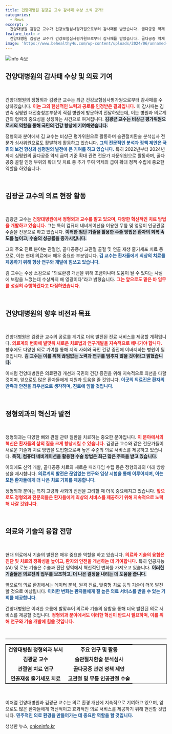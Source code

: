 ```yaml
---
title: 건양대병원 김광균 교수 감사패 수상 소식 공개!
categories:
  - News
excerpt: >
  건양대병원 김광균 교수가 건강보험심사평가원으로부터 감사패를 받았습니다. 골다공증 약제 급여 기준 확대에 기여한 공로를 인정받은 그는 의료 환경 개선에 힘쓰겠다고 다짐했습니다.
feature_text: >
  건양대병원 김광균 교수가 건강보험심사평가원으로부터 감사패를 받았습니다. 골다공증 약제 급여 기준 확대에 기여한 공로를 인정받은 그는 의료 환경 개선에 힘쓰겠다고 다짐했습니다.
image: 'https://www.behealthy4u.com/wp-content/uploads/2024/06/unnamed-file.png'
---
```


<p><img src="https://www.behealthy4u.com/wp-content/uploads/2024/06/unnamed-file.png" alt="info 속보" /></p>

<h2 data-ke-size="size26">건양대병원의 감사패 수상 및 의료 기여</h2>

<p data-ke-size="size16">&nbsp;</p>

<p>건양대병원의 정형외과 김광균 교수는 최근 건강보험심사평가원으로부터 감사패를 수상하였습니다. <b><span style="color: #ee2323;">이는 그의 헌신적인 노력과 공로를 인정받은 결과입니다.</span></b> 이 감사패는 김연숙 심평원 대전충청본부장이 직접 병원에 방문하여 전달하였는데, 이는 병원과 의료계 간의 협력의 중요성을 상징하는 사건으로 여겨집니다. <b><span style="background-color: #21538527;">김광균 교수는 비상근 평가위원으로서의 역할을 통해 국민의 건강 향상에 기여해왔습니다.</span></b> </p>

<p>정형외과 분야에서 김 교수는 비상근 평가위원으로 활동하며 슬관절치환술 분석심사 전문가 심사위원으로도 활발하게 활동하고 있습니다. <b><span style="color: #1a5490;">그의 전문적인 분석과 정책 제안은 국민의 보건 향상과 심평원의 발전에 큰 기여를 하고 있습니다.</span></b> 특히 2022년부터 2024년까지 심평원의 골다공증 약제 급여 기준 확대 관련 전문가 자문위원으로 활동하며, 골다공증 골절 인정 부위의 확대 및 치료 중 추가 투여 약제의 급여 확대 정책 수립에 중요한 역할을 하였습니다.<p data-ke-size="size16">&nbsp;</p></p>

<h2 data-ke-size="size26">김광균 교수의 의료 현장 활동</h2>

<p data-ke-size="size16">&nbsp;</p>

<p>김광균 교수는 <b><span style="color: #ee2323;">건양대병원에서 정형외과 교수를 맡고 있으며, 다양한 혁신적인 치료 방법을 개발하고 있습니다.</span></b> 그는 특히 컴퓨터 네비게이션을 이용한 무릎 및 엉덩이 인공관절 수술을 전문으로 하고 있습니다. <b><span style="background-color: #21538527;">이러한 첨단 기술을 활용한 수술 방법은 환자의 회복 속도를 높이고, 수술의 성공률을 증가시킵니다.</span></b> </p>

<p>그의 주요 진료 분야는 관절염, 골다공증성 고관절 골절 및 연골 재생 줄기세포 치료 등으로, 이는 현대 의료에서 매우 중요한 부분입니다. <b><span style="color: #1a5490;">김 교수는 환자들에게 최상의 치료를 제공하기 위해 항상 연구와 개발에 힘쓰고 있습니다.</span></b> </p>

<p>김 교수는 수상 소감으로 "의료환경 개선을 위해 조금이나마 도움이 될 수 있다는 사실에 보람을 느꼈는데 수상까지 해 영광이다"라고 밝혔습니다. <b><span style="color: #ee2323;">그는 앞으로도 맡은 바 임무를 성실히 수행하겠다고 다짐하였습니다.</span></b> </p>

<p data-ke-size="size16">&nbsp;</p>

<h2 data-ke-size="size26">건양대병원의 향후 비전과 목표</h2>

<p data-ke-size="size16">&nbsp;</p>

<p>건양대병원은 김광균 교수의 공로를 계기로 더욱 발전된 진료 서비스를 제공할 계획입니다. <b><span style="color: #ee2323;">의료계의 변화에 발맞춰 새로운 치료법과 연구개발을 지속적으로 해나가야 합니다.</span></b> 향후에도 다양한 의료 기여를 통해 지역 사회와 국민 건강 증진에 이바지하는 병원이 될 것입니다. <b><span style="background-color: #21538527;">김 교수는 이를 위해 끊임없는 노력과 연구를 멈추지 않을 것이라고 밝혔습니다.</span></b></p>

<p>이처럼 건양대병원은 의료환경 개선과 국민의 건강 증진을 위해 지속적으로 최선을 다할 것이며, 앞으로도 많은 환자들에게 지원과 도움을 줄 것입니다. <b><span style="color: #1a5490;">이곳의 의료진은 환자의 만족과 안전을 최우선으로 생각하며, 진료에 임할 것입니다.</span></b> </p>

<p data-ke-size="size16">&nbsp;</p>

<h2 data-ke-size="size26">정형외과의 혁신과 발전</h2>

<p data-ke-size="size16">&nbsp;</p>

<p>정형외과는 다양한 뼈와 관절 관련 질환을 치료하는 중요한 분야입니다. <b><span style="color: #ee2323;">이 분야에서의 혁신은 환자들의 삶의 질을 크게 향상시킬 수 있습니다.</span></b> 김광균 교수와 같은 전문가들이 새로운 기술과 치료 방법을 도입함으로써 높은 수준의 의료 서비스를 제공하고 있습니다. <b><span style="background-color: #21538527;">특히, 컴퓨터 네비게이션을 활용한 수술 방법은 최근 많은 주목을 받고 있습니다.</span></b></p>

<p>이외에도 신약 개발, 골다공증 치료의 새로운 패러다임 수립 등은 정형외과의 미래 방향성을 제시합니다. <b><span style="color: #1a5490;">의료계의 발전은 끊임없는 연구와 임상 시험을 통해 이루어지며, 이는 모든 환자들에게 더 나은 치료 기회를 제공합니다.</span></b> </p>

<p>정형외과 분야는 특히 고령화 사회의 진전을 고려할 때 더욱 중요해지고 있습니다. <b><span style="color: #ee2323;">앞으로도 정형외과 전문의들은 환자들에게 최상의 서비스를 제공하기 위해 지속적으로 노력해 나갈 것입니다.</span></b> </p>

<p data-ke-size="size16">&nbsp;</p> 

<h2 data-ke-size="size26">의료와 기술의 융합 전망</h2>

<p data-ke-size="size16">&nbsp;</p>

<p>현대 의료에서 기술의 발전은 매우 중요한 역할을 하고 있습니다. <b><span style="color: #ee2323;">의료와 기술의 융합은 진단 및 치료의 정확성을 높이고, 환자의 안전을 개선하는 데 기여합니다.</span></b> 특히 인공지능(AI) 및 로봇 기술은 수술과 진단 영역에서 혁신적인 변화를 가져오고 있습니다. <b><span style="background-color: #21538527;">이러한 기술들은 의료진의 업무를 보조하고, 더 나은 결정을 내리는 데 도움을 줍니다.</span></b></p>

<p>앞으로의 의료 환경에서는 데이터 분석, 원격 진료, 맞춤형 치료 등의 기술이 더욱 발전할 것으로 예상됩니다. <b><span style="color: #1a5490;">이러한 변화는 환자들에게 질 높은 의료 서비스를 받을 수 있는 기회를 제공합니다.</span></b> </p>

<p>건양대병원은 이러한 흐름에 발맞추어 의료와 기술의 융합을 통해 더욱 발전된 의료 서비스를 제공할 것입니다. <b><span style="color: #ee2323;">정형외과 분야에서도 이러한 혁신이 반드시 필요하며, 이를 위해 연구와 기술 개발에 힘쓸 것입니다.</span></b></p>

<p data-ke-size="size16">&nbsp;</p>

<hr />

<table style="border-collapse: collapse; border: 1px solid #000; width: 100%;">
    <tr>
        <td style="text-align: center; height: 17px;"><b>건양대병원 정형외과 부서</b></td>
        <td style="text-align: center; height: 17px;"><b>주요 연구 및 활동</b></td>
    </tr>
    <tr>
        <td style="text-align: center; height: 17px;"><b>김광균 교수</b></td>
        <td style="text-align: center; height: 17px;"><b>슬관절치환술 분석심사</b></td>
    </tr>
    <tr>
        <td style="text-align: center; height: 17px;"><b>관절염 치료 연구</b></td>
        <td style="text-align: center; height: 17px;"><b>골다공증 관련 정책 제안</b></td>
    </tr>
    <tr>
        <td style="text-align: center; height: 17px;"><b>연골재생 줄기세포 치료</b></td>
        <td style="text-align: center; height: 17px;"><b>고관절 및 무릎 인공관절 수술</b></td>
    </tr>
</table>

<p data-ke-size="size16">&nbsp;</p> 

<p>이처럼 건양대병원과 김광균 교수는 의료 환경 개선에 지속적으로 기여하고 있으며, 앞으로도 많은 환자들에게 혁신적이고 효과적인 의료 서비스를 제공하기 위해 헌신할 것입니다. <b><span style="color: #1a5490;">민주적인 의료 환경을 만들어가는 데 중요한 역할을 할 것입니다.</span></b></p>
생생한 뉴스, <a href="https://onioninfo.kr" rel="dofollow">onioninfo.kr</a>


